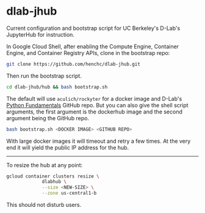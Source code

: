 # dlab-jhub

Current configuration and bootstrap script for UC Berkeley's D-Lab's JupyterHub for instruction.

In Google Cloud Shell, after enabling the Compute Engine, Container Engine, and Container Registry APIs, clone in the bootstrap repo:

```bash
git clone https://github.com/henchc/dlab-jhub.git
```

Then run the bootstrap script.

```bash
cd dlab-jhub/hub && bash bootstrap.sh
```

The default will use `aculich/rockyter` for a docker image and D-Lab's [Python Fundamentals](https://github.com/dlab-berkeley/programming-fundamentals) GitHub repo. But you can also give the shell script arguments, the first argument is the dockerhub image and the second argument being the GitHub repo.

```bash
bash bootstrap.sh <DOCKER IMAGE> <GITHUB REPO>
```

With large docker images it will timeout and retry a few times. At the very end it will yield the public IP address for the hub.

---

To resize the hub at any point:

```bash
gcloud container clusters resize \
             dlabhub \
             --size <NEW-SIZE> \
             --zone us-central1-b
```

This should not disturb users.